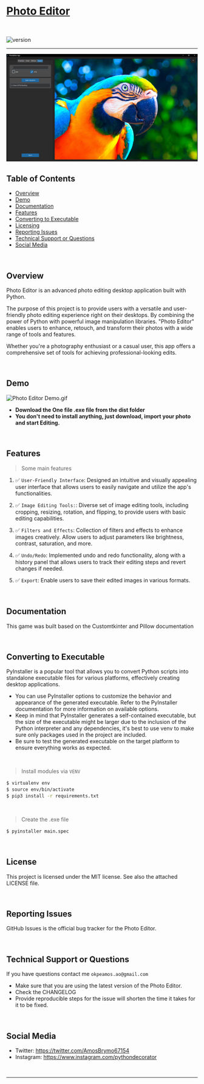 # [Photo Editor](https://github.com/PythonDecorator)

<br />

![version](https://img.shields.io/badge/version-1.0.0-blue.svg)

--- 
![Thumbnail.jpg](demo%2FThumbnail.jpg)
## Table of Contents

* [Overview](#overview)
* [Demo](#demo)
* [Documentation](#documentation)
* [Features](#features)
* [Converting to Executable](#converting-to-executable)
* [Licensing](#license)
* [Reporting Issues](#reporting-issues)
* [Technical Support or Questions](#technical-support-or-questions)
* [Social Media](#Social-media)

<br />

## Overview

Photo Editor is an advanced photo editing desktop application built with Python.

The purpose of this project is to provide users with a versatile and user-friendly photo editing experience right on
their desktops. By combining the power of Python with powerful image manipulation libraries. "Photo Editor" enables
users to enhance, retouch, and transform their photos with a wide range of tools and features.

Whether you're a photography enthusiast or a casual user, this app offers a comprehensive set of tools for achieving
professional-looking edits.

<br />

## Demo

![Photo Editor Demo.gif](demo%2FPhoto%20Editor%20Demo.gif)

- **Download the One file .exe file from the dist folder**
- **You don't need to install anything, just download, import your photo and start Editing.**

<br />

## Features

> Some main features

1. ✅ `User-Friendly Interface`: Designed an intuitive and visually appealing user interface that
   allows users to easily navigate and utilize the app's functionalities.

2. ✅ `Image Editing Tools:`: Diverse set of image editing tools, including cropping,
   resizing, rotation, and flipping, to provide users with basic editing capabilities.

3. ✅ `Filters and Effects`: Collection of filters and effects to enhance images creatively. Allow users to
   adjust parameters like brightness, contrast, saturation, and more.

4. ✅ `Undo/Redo`: Implemented undo and redo functionality, along with a history panel that
   allows users to track their editing steps and revert changes if needed.

5. ✅ `Export`: Enable users to save their edited images in various formats.

<br />

## Documentation

This game was built based on the Customtkinter and Pillow documentation

<br />

## Converting to Executable

PyInstaller is a popular tool that allows you to convert Python scripts into standalone executable files for various
platforms, effectively creating desktop applications.

- You can use PyInstaller options to customize the behavior and appearance of the generated executable. Refer to the
  PyInstaller documentation for more information on available options.
- Keep in mind that PyInstaller generates a self-contained executable, but the size of the executable might be larger
  due
  to the inclusion of the Python interpreter and any dependencies, it's best to use venv to make sure only packages used
  in the
  project are included.
- Be sure to test the generated executable on the
  target platform to ensure everything works as expected.

<br />

> Install modules via `VENV`

```bash
$ virtualenv env
$ source env/bin/activate
$ pip3 install -r requirements.txt
```

<br />

> Create the .exe file

```bash
$ pyinstaller main.spec 
```

<br />

## License

This project is licensed under the MIT license. See also the attached LICENSE file.

<br />

## Reporting Issues

GitHub Issues is the official bug tracker for the Photo Editor.

<br />

## Technical Support or Questions

If you have questions contact me `okpeamos.ao@gmail.com`

- Make sure that you are using the latest version of the Photo Editor. 
- Check the CHANGELOG
- Provide reproducible steps for the issue will shorten the time it takes for it to be fixed.

<br />

## Social Media

- Twitter: <https://twitter.com/AmosBrymo67154>
- Instagram: <https://www.instagram.com/pythondecorator>

<br />

---

